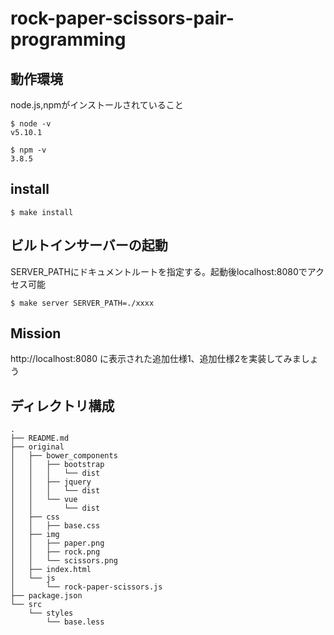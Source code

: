 # rock-paper-scissors-pair-programming

## 動作環境
node.js,npmがインストールされていること

```
$ node -v
v5.10.1

$ npm -v
3.8.5
```
## install

```
$ make install
```

## ビルトインサーバーの起動
SERVER_PATHにドキュメントルートを指定する。起動後localhost:8080でアクセス可能

```
$ make server SERVER_PATH=./xxxx
```

## Mission
http://localhost:8080 に表示された追加仕様1、追加仕様2を実装してみましょう

## ディレクトリ構成
```
.
├── README.md
├── original
│   ├── bower_components
│   │   ├── bootstrap
│   │   │   └── dist
│   │   ├── jquery
│   │   │   └── dist 
│   │   └── vue
│   │       └── dist
│   ├── css
│   │   ├── base.css
│   ├── img
│   │   ├── paper.png
│   │   ├── rock.png
│   │   └── scissors.png
│   ├── index.html
│   └── js
│       └── rock-paper-scissors.js
├── package.json
└── src
    └── styles
        └── base.less
```

